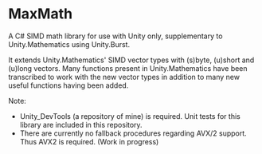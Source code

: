 # MaxMath
A C# SIMD math library for use with Unity only, supplementary to Unity.Mathematics using Unity.Burst. 

It extends Unity.Mathematics' SIMD vector types with (s)byte, (u)short and (u)long vectors. 
Many functions present in Unity.Mathematics have been transcribed to work with the new vector types in addition to many new useful functions having been added.

Note: 
- Unity_DevTools (a repository of mine) is required. Unit tests for this library are included in this repository.
- There are currently no fallback procedures regarding AVX/2 support. Thus AVX2 is required. (Work in progress)
